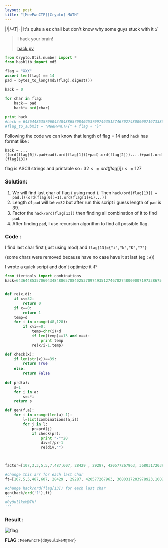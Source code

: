 ```yaml
---
layout: post
title: "[MeePwnCTF][Crypto] MATH"
---
```

|\/|/-\T|-|
It's quite a ez chall but don't know why some guys stuck with it :/

> I hack your brain!
>
> [hack.py](https://gist.github.com/quandqn/687f28c123f9a1594db254f7891fd774)

```python
from Crypto.Util.number import *
from hashlib import md5

flag = "XXX"
assert len(flag) == 14
pad = bytes_to_long(md5(flag).digest())

hack = 0

for char in flag:
	hack+= pad
	hack*= ord(char)
	
print hack
#hack = 64364485357060434848865708402537097493512746702748009007197338675
#flag_to_submit = "MeePwnCTF{" + flag + "}"
```

Following the code we can know that length of flag = 14 and `hack` has format like :

`hack = ...((ord(flag[0]).pad+pad).ord(flag[1]))+pad).ord(flag[2]))....)+pad).ord(flag[13])`

flag is ASCII strings and printable so :  $32 <= ord(flag[i]) <= 127$

### Solution: 

1. We will find last char of flag ( using mod ). Then `hack/ord(flag[13]) = pad.[((ord(flag[0])+1).ord(flag[1]+1)...)]`
2. Length of `pad` will be `>=32` but after run this script i guess length of `pad` is 39. 
3. Factor the `hack/ord(flag[13])` then finding all combination of it to find `pad`.
4. After finding `pad`, I use recursion algorithm to find all possible flag.

### Code : 

I find last char first (just using mod) and `flag[13]={"i","k","K","?"}`

(some chars were removed because have no case have it at last (eg : `#`))

I wrote a quick script and don't optimize it :P

```python
from itertools import combinations
hack=64364485357060434848865708402537097493512746702748009007197338675


def re(x,d):
	if x<=32:
		return 0
	if x==0:
		return 1
	temp=d
	for i in xrange(48,128):
		if x%i==0:
			temp=chr(i)+d
			if len(temp)==13 and x==i:
				print temp
			re(x/i-1,temp)

def check(x):
	if len(str(x))==39:
		return True
	else:
		return False
    
def prd(a):
	s=1
	for i in a:
		s=s*i
	return s

def gen(f,a):
	for i in xrange(len(a)-1):
		l=list(combinations(a,i))
		for j in l:
			pr=prd(j)
			if check(pr):
				print "-"*20
				div=f/pr-1
				re(div,"")

				

factor=[107,3,3,5,5,7,487,607, 28429 , 29287, 420577267963, 3680317203978923,1002528655290265069]

#change this arr for each last char
ft=[107,5,5,487,607, 28429 , 29287, 420577267963, 3680317203978923,1002528655290265069]

#change hack/ord(flag[13]) for each last char
gen(hack/ord('?'),ft)
'''
d0y0ul1keM@TH?
'''
```



### Result : 

![flag](http://i.imgur.com/WbW8uu0.png)

**FLAG :** `MeePwnCTF{d0y0ul1keM@TH?}`

